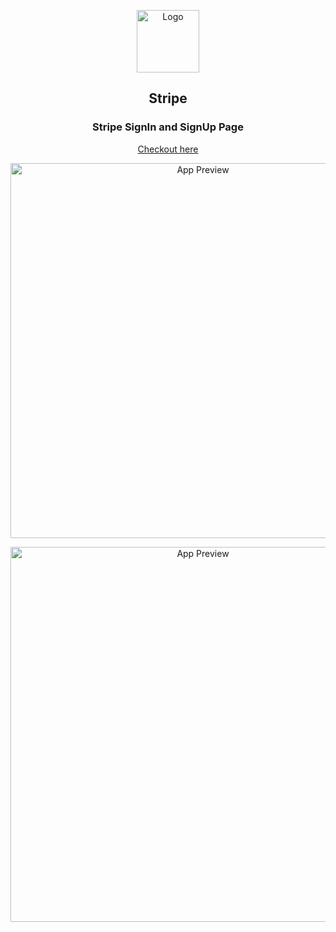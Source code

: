 <p align="center">
  <img src="https://raw.githubusercontent.com/arasur20/stripe/main/src/utils/stripe.jpeg" alt="Logo" class="rounded-lg" width="100px" />
</p>

<h2 align="center">Stripe</h2>
<h3 align="center">Stripe SignIn and SignUp Page</h3>

<p align="center">
  <a href="https://arasur20.github.io/Stripe/">Checkout here</a>
</p>

<p align="center">
  <img src="https://raw.githubusercontent.com/arasur20/stripe/main/src/assets/stripesignin.png" alt="App Preview" width="600" />
</p>
<p align="center">
  <img src="https://raw.githubusercontent.com/arasur20/stripe/main/src/assets/stripesignup.png" alt="App Preview" width="600" />
</p>
